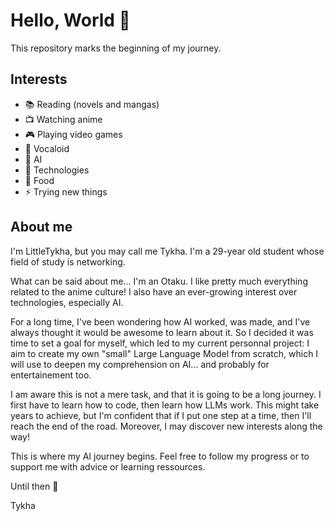 # Hello, World 👋
This repository marks the beginning of my journey.

## Interests
- 📚 Reading (novels and mangas)
- 📺 Watching anime
- 🎮 Playing video games
- 🎵 Vocaloid
- 🧠 AI
- 📡 Technologies
- 🍱 Food
- ⚡ Trying new things

## About me
I'm LittleTykha, but you may call me Tykha. I'm a 29-year old student whose field of study is networking.

What can be said about me... I'm an Otaku. I like pretty much everything related to the anime culture! I also have an ever-growing interest over technologies, especially AI.

For a long time, I've been wondering how AI worked, was made, and I've always thought it would be awesome to learn about it. So I decided it was time to set a goal for myself, which led to my current personnal project: I aim to create my own "small" Large Language Model from scratch, which I will use to deepen my comprehension on AI... and probably for entertainement too.

I am aware this is not a mere task, and that it is going to be a long journey. I first have to learn how to code, then learn how LLMs work. This might take years to achieve, but I'm confident that if I put one step at a time, then I'll reach the end of the road. Moreover, I may discover new interests along the way!

This is where my AI journey begins. Feel free to follow my progress or to support me with advice or learning ressources.

Until then 👋

Tykha


